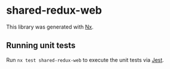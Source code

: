 # shared-redux-web

This library was generated with [Nx](https://nx.dev).

## Running unit tests

Run `nx test shared-redux-web` to execute the unit tests via [Jest](https://jestjs.io).
